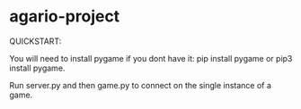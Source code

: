 # agario-project

QUICKSTART:

You will need to install pygame if you dont have it: pip install pygame or pip3 install pygame.

Run server.py and then game.py to connect on the single instance of a game.
